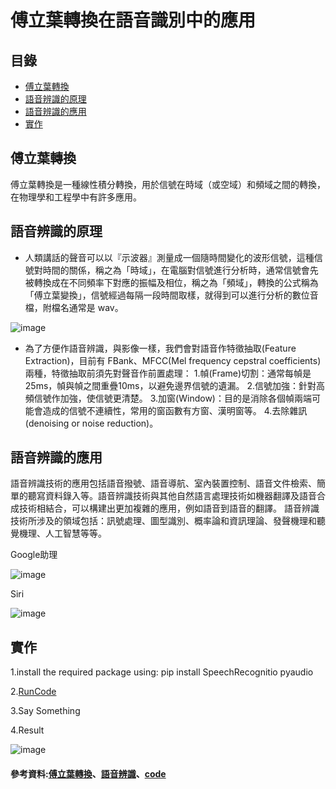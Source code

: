 # 傅立葉轉換在語音識別中的應用

## 目錄
* [傅立葉轉換](#傅立葉轉換)
* [語音辨識的原理](#語音辨識的原理)
* [語音辨識的應用](#語音辨識的應用)
* [實作](#實作)

## 傅立葉轉換

傅立葉轉換是一種線性積分轉換，用於信號在時域（或空域）和頻域之間的轉換，在物理學和工程學中有許多應用。

## 語音辨識的原理

* 人類講話的聲音可以以『示波器』測量成一個隨時間變化的波形信號，這種信號對時間的關係，稱之為「時域」，在電腦對信號進行分析時，通常信號會先被轉換成在不同頻率下對應的振幅及相位，稱之為「頻域」，轉換的公式稱為「傅立葉變換」，信號經過每隔一段時間取樣，就得到可以進行分析的數位音檔，附檔名通常是 wav。

![image](https://user-images.githubusercontent.com/47874872/123516967-640cc700-d6d1-11eb-86d3-7bb780c4292a.png)

* 為了方便作語音辨識，與影像一樣，我們會對語音作特徵抽取(Feature Extraction)，目前有 FBank、MFCC(Mel frequency cepstral coefficients) 兩種，特徵抽取前須先對聲音作前置處理：
1.幀(Frame)切割：通常每幀是25ms，幀與幀之間重疊10ms，以避免邊界信號的遺漏。
2.信號加強：針對高頻信號作加強，使信號更清楚。
3.加窗(Window)：目的是消除各個幀兩端可能會造成的信號不連續性，常用的窗函數有方窗、漢明窗等。
4.去除雜訊(denoising or noise reduction)。

## 語音辨識的應用

語音辨識技術的應用包括語音撥號、語音導航、室內裝置控制、語音文件檢索、簡單的聽寫資料錄入等。語音辨識技術與其他自然語言處理技術如機器翻譯及語音合成技術相結合，可以構建出更加複雜的應用，例如語音到語音的翻譯。
語音辨識技術所涉及的領域包括：訊號處理、圖型識別、概率論和資訊理論、發聲機理和聽覺機理、人工智慧等等。

Google助理

![image](https://user-images.githubusercontent.com/47874872/123517055-c36ad700-d6d1-11eb-8aee-5d35566c360c.png)

Siri

![image](https://user-images.githubusercontent.com/47874872/123517074-d1b8f300-d6d1-11eb-94f0-f9de3ec32f03.png)

## 實作

1.install the required package using: pip install SpeechRecognitio pyaudio

2.[RunCode](https://github.com/TiaoTiao87/ai109b/blob/main/Final/VoiceToText.py)

3.Say Something

4.Result

![image](https://user-images.githubusercontent.com/47874872/123517578-56a50c00-d6d4-11eb-8c58-8aba442e9760.png)


#### 參考資料:[傅立葉轉換](https://zh.wikipedia.org/wiki/%E5%82%85%E9%87%8C%E5%8F%B6%E5%8F%98%E6%8D%A2)、[語音辨識](https://ithelp.ithome.com.tw/articles/10195763)、[code](https://gist.github.com/soja-soja/64fb66c17a59dd913d7a05d33724c306)
